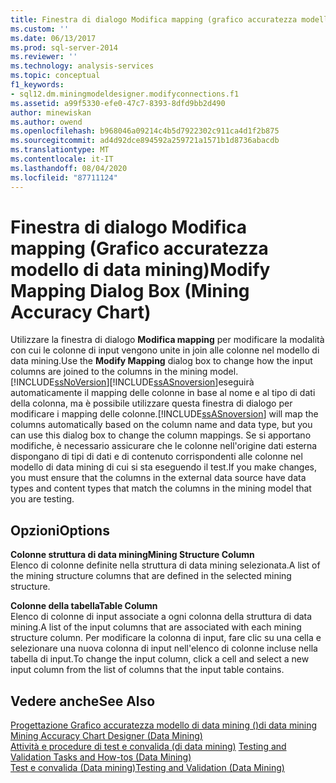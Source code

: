 ```yaml
---
title: Finestra di dialogo Modifica mapping (grafico accuratezza modello di data mining) | Microsoft Docs
ms.custom: ''
ms.date: 06/13/2017
ms.prod: sql-server-2014
ms.reviewer: ''
ms.technology: analysis-services
ms.topic: conceptual
f1_keywords:
- sql12.dm.miningmodeldesigner.modifyconnections.f1
ms.assetid: a99f5330-efe0-47c7-8393-8dfd9bb2d490
author: minewiskan
ms.author: owend
ms.openlocfilehash: b968046a09214c4b5d7922302c911ca4d1f2b875
ms.sourcegitcommit: ad4d92dce894592a259721a1571b1d8736abacdb
ms.translationtype: MT
ms.contentlocale: it-IT
ms.lasthandoff: 08/04/2020
ms.locfileid: "87711124"
---
```

# <a name="modify-mapping-dialog-box-mining-accuracy-chart"></a><span data-ttu-id="3e8d3-102">Finestra di dialogo Modifica mapping (Grafico accuratezza modello di data mining)</span><span class="sxs-lookup"><span data-stu-id="3e8d3-102">Modify Mapping Dialog Box (Mining Accuracy Chart)</span></span>
  <span data-ttu-id="3e8d3-103">Utilizzare la finestra di dialogo **Modifica mapping** per modificare la modalità con cui le colonne di input vengono unite in join alle colonne nel modello di data mining.</span><span class="sxs-lookup"><span data-stu-id="3e8d3-103">Use the **Modify Mapping** dialog box to change how the input columns are joined to the columns in the mining model.</span></span> [!INCLUDE[ssNoVersion](../includes/ssnoversion-md.md)]<span data-ttu-id="3e8d3-104">[!INCLUDE[ssASnoversion](../includes/ssasnoversion-md.md)]eseguirà automaticamente il mapping delle colonne in base al nome e al tipo di dati della colonna, ma è possibile utilizzare questa finestra di dialogo per modificare i mapping delle colonne.</span><span class="sxs-lookup"><span data-stu-id="3e8d3-104">[!INCLUDE[ssASnoversion](../includes/ssasnoversion-md.md)] will map the columns automatically based on the column name and data type, but you can use this dialog box to change the column mappings.</span></span> <span data-ttu-id="3e8d3-105">Se si apportano modifiche, è necessario assicurare che le colonne nell'origine dati esterna dispongano di tipi di dati e di contenuto corrispondenti alle colonne nel modello di data mining di cui si sta eseguendo il test.</span><span class="sxs-lookup"><span data-stu-id="3e8d3-105">If you make changes, you must ensure that the columns in the external data source have data types and content types that match the columns in the mining model that you are testing.</span></span>  
  
## <a name="options"></a><span data-ttu-id="3e8d3-106">Opzioni</span><span class="sxs-lookup"><span data-stu-id="3e8d3-106">Options</span></span>  
 <span data-ttu-id="3e8d3-107">**Colonne struttura di data mining**</span><span class="sxs-lookup"><span data-stu-id="3e8d3-107">**Mining Structure Column**</span></span>  
 <span data-ttu-id="3e8d3-108">Elenco di colonne definite nella struttura di data mining selezionata.</span><span class="sxs-lookup"><span data-stu-id="3e8d3-108">A list of the mining structure columns that are defined in the selected mining structure.</span></span>  
  
 <span data-ttu-id="3e8d3-109">**Colonne della tabella**</span><span class="sxs-lookup"><span data-stu-id="3e8d3-109">**Table Column**</span></span>  
 <span data-ttu-id="3e8d3-110">Elenco di colonne di input associate a ogni colonna della struttura di data mining.</span><span class="sxs-lookup"><span data-stu-id="3e8d3-110">A list of the input columns that are associated with each mining structure column.</span></span> <span data-ttu-id="3e8d3-111">Per modificare la colonna di input, fare clic su una cella e selezionare una nuova colonna di input nell'elenco di colonne incluse nella tabella di input.</span><span class="sxs-lookup"><span data-stu-id="3e8d3-111">To change the input column, click a cell and select a new input column from the list of columns that the input table contains.</span></span>  
  
## <a name="see-also"></a><span data-ttu-id="3e8d3-112">Vedere anche</span><span class="sxs-lookup"><span data-stu-id="3e8d3-112">See Also</span></span>  
 <span data-ttu-id="3e8d3-113">[Progettazione Grafico accuratezza modello di data mining &#40;&#41;di data mining](mining-accuracy-chart-designer-data-mining.md) </span><span class="sxs-lookup"><span data-stu-id="3e8d3-113">[Mining Accuracy Chart Designer &#40;Data Mining&#41;](mining-accuracy-chart-designer-data-mining.md) </span></span>  
 <span data-ttu-id="3e8d3-114">[Attività e procedure di test e convalida &#40;di data mining&#41;](data-mining/testing-and-validation-tasks-and-how-tos-data-mining.md) </span><span class="sxs-lookup"><span data-stu-id="3e8d3-114">[Testing and Validation Tasks and How-tos &#40;Data Mining&#41;](data-mining/testing-and-validation-tasks-and-how-tos-data-mining.md) </span></span>  
 [<span data-ttu-id="3e8d3-115">Test e convalida &#40;Data mining&#41;</span><span class="sxs-lookup"><span data-stu-id="3e8d3-115">Testing and Validation &#40;Data Mining&#41;</span></span>](data-mining/testing-and-validation-data-mining.md)  
  
  
